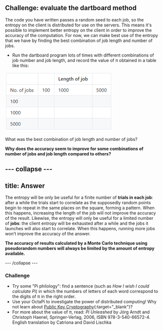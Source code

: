 ## Challenge: evaluate the dartboard method

The code you have written passes a random seed to each job, so the entropy on the client is distributed for use on the servers. This means it's possible to implement better entropy on the client in order to improve the accuracy of the computation. For now, we can make best use of the entropy that we have by finding the best combination of job length and number of jobs.

+ Run the dartboard program lots of times with different combinations of job number and job length, and record the value of π obtained in a table like this:

![Table](images/nicer-table.png)

What was the best combination of job length and number of jobs?

**Why does the accuracy seem to improve for some combinations of number of jobs and job length compared to others?**

--- collapse ---
---
title: Answer
---

The entropy will be only be useful for a finite number of **trials in each job**: after a while the trials start to correlate as the supposedly random points begin to repeat in the same places on the square, forming a pattern. When this happens, increasing the length of the job will not improve the accuracy of the result. Likewise, the entropy will only be useful for a limited number of **jobs**: the client entropy will be exhausted after a while and the jobs it launches will also start to correlate. When this happens, running more jobs won’t improve the accuracy of the answer.

**The accuracy of results calculated by a Monte Carlo technique using pseudorandom numbers will always be limited by the amount of entropy available.**

--- /collapse ---

### Challenge

- Try some "Pi philology": find a sentence (such as _How I wish I could calculate Pi_) in which the numbers of letters of each word correspond to the digits of π in the right order.
- Use your OctaPi to investigate the power of distributed computing! Why not learn about [Public Key Cryptography](https://projects.raspberrypi.org/en/projects/rpi-python-octapi-public-key-cryptography){:target="_blank"}?
- For more about the value of π, read: _Pi Unleashed_ by Jörg Arndt and Christoph Haenel, Springer-Verlag, 2006, ISBN 978-3-540-66572-4. English translation by Catriona and David Lischka
